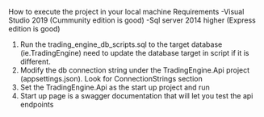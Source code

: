 How to execute the project in your local machine
Requirements
-Visual Studio 2019 (Cummunity edition is good)
-Sql server 2014 higher (Express edition is good)

1. Run the trading_engine_db_scripts.sql to the target database (ie.TradingEngine) need to update the database target in script if it is different.
2. Modify the db connection string under the TradingEngine.Api project (appsettings.json). Look for ConnectionStrings section
3. Set the TradingEngine.Api as the start up project and run
3. Start up page is a swagger documentation that will let you test the api endpoints
